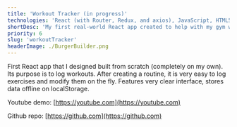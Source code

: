 ```yaml
---
title: 'Workout Tracker (in progress)'
technologies: 'React (with Router, Redux, and axios), JavaScript, HTML5, CSS3'
shortDesc: 'My first real-world React app created to help with my gym workouts.'
priority: 6
slug: 'workoutTracker'
headerImage: ./BurgerBuilder.png
---
```


First React app that I designed built from scratch (completely on my own). Its purpose is to log workouts. After creating a routine, it is very easy to log exercises and modify them on the fly. Features very clear interface, stores data offline on localStorage.

Youtube demo: [https://youtube.com](https://youtube.com)

Github repo: [https://github.com](https://github.com)
